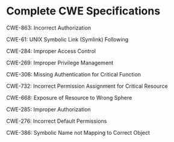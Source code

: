 

# Complete CWE Specifications

CWE-863: Incorrect Authorization

CWE-61: UNIX Symbolic Link (Symlink) Following

CWE-284: Improper Access Control

CWE-269: Improper Privilege Management

CWE-306: Missing Authentication for Critical Function

CWE-732: Incorrect Permission Assignment for Critical Resource

CWE-668: Exposure of Resource to Wrong Sphere

CWE-285: Improper Authorization

CWE-276: Incorrect Default Permissions

CWE-386: Symbolic Name not Mapping to Correct Object